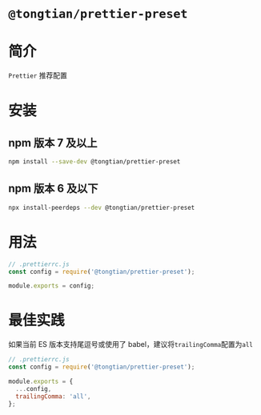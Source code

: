 # `@tongtian/prettier-preset`

# 简介

`Prettier` 推荐配置

# 安装

## npm 版本 7 及以上

```sh
npm install --save-dev @tongtian/prettier-preset
```

## npm 版本 6 及以下

```sh
npx install-peerdeps --dev @tongtian/prettier-preset
```

# 用法

```js
// .prettierrc.js
const config = require('@tongtian/prettier-preset');

module.exports = config;
```

# 最佳实践

如果当前 ES 版本支持尾逗号或使用了 babel，建议将`trailingComma`配置为`all`

```js
// .prettierrc.js
const config = require('@tongtian/prettier-preset');

module.exports = {
  ...config,
  trailingComma: 'all',
};
```
